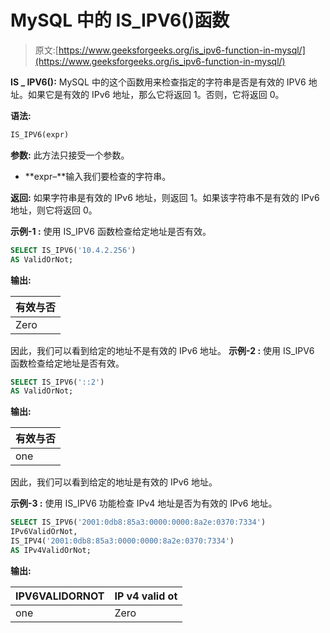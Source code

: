 # MySQL 中的 IS_IPV6()函数

> 原文:[https://www.geeksforgeeks.org/is_ipv6-function-in-mysql/](https://www.geeksforgeeks.org/is_ipv6-function-in-mysql/)

**IS _ IPV6():**
MySQL 中的这个函数用来检查指定的字符串是否是有效的 IPV6 地址。如果它是有效的 IPv6 地址，那么它将返回 1。否则，它将返回 0。

**语法:**

```sql
IS_IPV6(expr)
```

**参数:**
此方法只接受一个参数。

*   **expr–**输入我们要检查的字符串。

**返回:**
如果字符串是有效的 IPv6 地址，则返回 1。如果该字符串不是有效的 IPv6 地址，则它将返回 0。

**示例-1 :**
使用 IS_IPV6 函数检查给定地址是否有效。

```sql
SELECT IS_IPV6('10.4.2.256') 
AS ValidOrNot;
```

**输出:**

| 有效与否 |
| --- |
| Zero |

因此，我们可以看到给定的地址不是有效的 IPv6 地址。
**示例-2 :**
使用 IS_IPV6 函数检查给定地址是否有效。

```sql
SELECT IS_IPV6('::2') 
AS ValidOrNot;
```

**输出:**

| 有效与否 |
| --- |
| one |

因此，我们可以看到给定的地址是有效的 IPv6 地址。

**示例-3 :**
使用 IS_IPV6 功能检查 IPv4 地址是否为有效的 IPv6 地址。

```sql
SELECT IS_IPV6('2001:0db8:85a3:0000:0000:8a2e:0370:7334')  
IPv6ValidOrNot,
IS_IPV4('2001:0db8:85a3:0000:0000:8a2e:0370:7334') 
AS IPv4ValidOrNot;
```

**输出:**

| IPV6VALIDORNOT | IP v4 valid ot |
| --- | --- |
| one | Zero |
